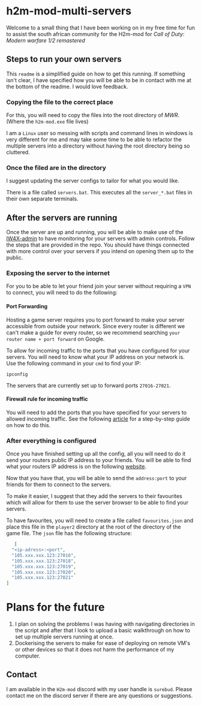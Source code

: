 # h2m-mod-multi-servers

Welcome to a small thing that I have been working on in my free time for fun to assist the south african community for
the H2m-mod for *Call of Duty: Modern warfare 1/2 remastered*

## Steps to run your own servers

This `readme` is a simplified guide on how to get this running. If something isn't clear, I have specified how you will
be able to be in contact with me at the bottom of the readme. I would love feedback.

### Copying the file to the correct place

For this, you will need to copy the files into the root directory of *MWR*. (Where the `h2m-mod.exe` file lives)

I am a `Linux` user so messing with scripts and command lines in windows is very different for me and may take some time
to be able to refactor the multiple servers into a directory without having the root directory being so cluttered.

### Once the filed are in the directory

I suggest updating the server configs to tailor for what you would like.

There is a file called `servers.bat`. This executes all the `server_*.bat` files in their own separate terminals.

## After the servers are running

Once the server are up and running, you will be able to make use of
the [IW4X-admin](https://github.com/RaidMax/IW4M-Admin) to have monitoring for your servers with admin controls. Follow
the steps that are provided in the repo. You should have things connected with more control over your servers if you
intend on opening them up to the public.

### Exposing the server to the internet

For you to be able to let your friend join your server without requiring a `VPN` to connect, you will need to do the
following:

#### Port Forwarding

Hosting a game server requires you to port forward to make your server accessible from outside your network. Since
every router is different we can't make a guide for every router, so we recommend searching `your router name + port
forward` on Google.

To allow for incoming traffic to the ports that you have configured for your servers. You will need to know what your IP
address on your network is. Use the following command in your `cmd` to find your IP:

```shell
ipconfig
```

The servers that are currently set up to forward ports `27016-27021`.

#### Firewall rule for incoming traffic

You will need to add the ports that you have specified for your servers to allowed incoming traffic. See the
following [article](https://www.tomshardware.com/news/how-to-open-firewall-ports-in-windows-10,36451.html) for a
step-by-step guide on how to do this.

### After everything is configured

Once you have finished setting up all the config, all you will need to do it send your routers public IP address to your
friends. You will be able to find what your routers IP address is on the
following [website](https://whatismyipaddress.com/).

Now that you have that, you will be able to send the `address:port` to your friends for them to connect to the servers.

To make it easier, I suggest that they add the servers to their favourites which will allow for them to use the server
browser to be able to find your servers.

To have favourites, you will need to create a file called `favourites.json` and place this file in the `player2`
directory at the root of the directory of the game file. The `json` file has the following structure:

```json
   [
  "<ip-adress>:<port",
  "105.xxx.xxx.123:27016",
  "105.xxx.xxx.123:27018",
  "105.xxx.xxx.123:27019",
  "105.xxx.xxx.123:27020",
  "105.xxx.xxx.123:27021"
]
```

# Plans for the future

1. I plan on solving the problems I was having with navigating directories in the script and after that I look to upload
   a
   basic walkthrough on how to set up multiple servers running at once.
2. Dockerising the servers to make for ease of deploying on remote VM's or other devices so that it does not harm the
   performance of my computer.

## Contact

I am available in the `H2m-mod` discord with my user handle is `surebud`. Please contact me on the discord server if
there are any questions or suggestions.